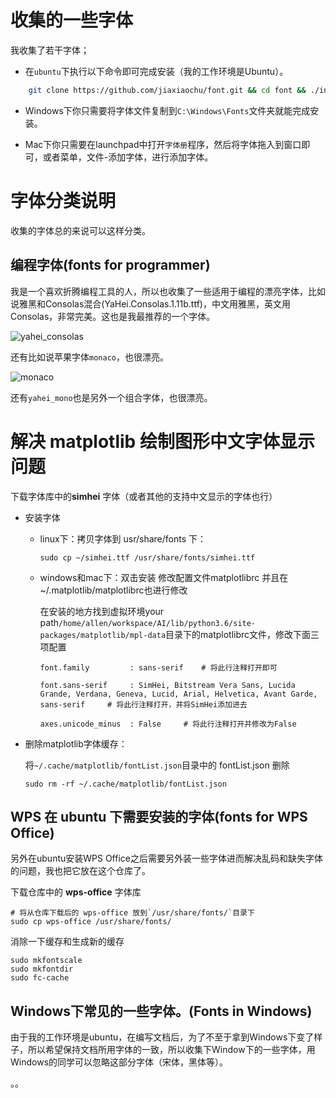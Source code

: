# 收集的一些字体

我收集了若干字体；

- 在`ubuntu`下执行以下命令即可完成安装（我的工作环境是Ubuntu）。

```bash
	git clone https://github.com/jiaxiaochu/font.git && cd font && ./install.sh
```

- Windows下你只需要将字体文件复制到`C:\Windows\Fonts`文件夹就能完成安装。

- Mac下你只需要在launchpad中打开`字体册`程序，然后将字体拖入到窗口即可，或者菜单，文件-添加字体，进行添加字体。

# 字体分类说明

收集的字体总的来说可以这样分类。

## 编程字体(fonts for programmer)

我是一个喜欢折腾编程工具的人，所以也收集了一些适用于编程的漂亮字体，比如说雅黑和Consolas混合(YaHei.Consolas.1.11b.ttf)，中文用雅黑，英文用Consolas，非常完美。这也是我最推荐的一个字体。

![yahei_consolas](https://cloud.githubusercontent.com/assets/4246425/13220862/75386cb2-d9b3-11e5-9d56-d59100ae1c7f.png)

还有比如说苹果字体`monaco`，也很漂亮。

![monaco](https://cloud.githubusercontent.com/assets/4246425/13221785/092c53f8-d9b8-11e5-93e7-7d2f4c3dee90.png)

还有`yahei_mono`也是另外一个组合字体，也很漂亮。

# 解决 matplotlib 绘制图形中文字体显示问题

下载字体库中的**simhei** 字体（或者其他的支持中文显示的字体也行）

- 安装字体

  - linux下：拷贝字体到 usr/share/fonts 下：

    ```
    sudo cp ~/simhei.ttf /usr/share/fonts/simhei.ttf
    ```

  - windows和mac下：双击安装
    修改配置文件matplotlibrc 并且在~/.matplotlib/matplotlibrc也进行修改

    在安装的地方找到虚拟环境your path`/home/allen/workspace/AI/lib/python3.6/site-packages/matplotlib/mpl-data`目录下的matplotlibrc文件，修改下面三项配置

    ```
    font.family         : sans-serif	# 将此行注释打开即可       
    
    font.sans-serif     : SimHei, Bitstream Vera Sans, Lucida Grande, Verdana, Geneva, Lucid, Arial, Helvetica, Avant Garde, sans-serif		# 将此行注释打开，并将SimHei添加进去
    
    axes.unicode_minus  : False		# 将此行注释打开并修改为False       
    ```

- 删除matplotlib字体缓存：

  将`~/.cache/matplotlib/fontList.json`目录中的 fontList.json 删除

  ```
  sudo rm -rf ~/.cache/matplotlib/fontList.json
  ```

## WPS 在 ubuntu 下需要安装的字体(fonts for WPS Office)

另外在ubuntu安装WPS Office之后需要另外装一些字体进而解决乱码和缺失字体的问题，我也把它放在这个仓库了。

下载仓库中的  **wps-office** 字体库

```
# 将从仓库下载后的 wps-office 放到`/usr/share/fonts/`目录下
sudo cp wps-office /usr/share/fonts/
```

消除一下缓存和生成新的缓存

```
sudo mkfontscale
sudo mkfontdir
sudo fc-cache
```

##  Windows下常见的一些字体。(Fonts in Windows)

由于我的工作环境是ubuntu，在编写文档后，为了不至于拿到Windows下变了样子，所以希望保持文档所用字体的一致，所以收集下Window下的一些字体，用Windows的同学可以忽略这部分字体（宋体，黑体等）。

。。
